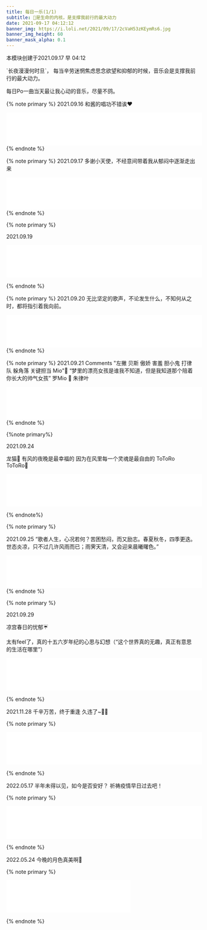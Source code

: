 ```yaml
---
title: 每日一乐(1/1)
subtitle: 🎵是生命的内核，是支撑我前行的最大动力
date: 2021-09-17 04:12:12
banner_img: https://i.loli.net/2021/09/17/2cVaH53zKEymRs6.jpg
banner_img_height: 60
banner_mask_alpha: 0.1
---
```



<div class="markdown-body">
<p>本模块创建于2021.09.17 早 04:12</p>
<p>`长夜漫漫何时旦`，
每当辛劳迷惘焦虑思念欲望和抑郁的时候，音乐会是支撑我前行的最大动力。
</p>
<p>每日Po一曲当天最让我心动的音乐，尽量不鸽。</p>
</div>


{% note primary %}
2021.09.16
和酱的唱功不错诶❤️
<iframe frameborder="no" border="0" marginwidth="0" marginheight="0" width=520 height=86 src="//music.163.com/outchain/player?type=2&id=26201963&auto=0&height=66"></iframe>
{% endnote %}

{% note primary %}
2021.09.17
多谢小天使，不经意间带着我从郁闷中逐渐走出来
<iframe frameborder="no" border="0" marginwidth="0" marginheight="0" width=520 height=86 src="//music.163.com/outchain/player?type=2&id=26202100&auto=0&height=66"></iframe>
{% endnote %}



{% note primary %}

2021.09.19

<iframe frameborder="no" border="0" marginwidth="0" marginheight="0" width=520 height=86 src="//music.163.com/outchain/player?type=2&id=1833404952&auto=0&height=66"></iframe>

{% endnote %}

{% note primary %}
2021.09.20
无比坚定的歌声，不论发生什么，不知何从之时，都将指引着我向前。
<iframe frameborder="no" border="0" marginwidth="0" marginheight="0" width=520 height=86 src="//music.163.com/outchain/player?type=2&id=27876224&auto=0&height=66"></iframe>
{% endnote %}

{% note primary %}
2021.09.21
Comments
"左撇 贝斯 傲娇 害羞 胆小鬼 打律队 躲角落 关键担当 Mio"🎸
“梦里的漂亮女孩是谁我不知道，但是我知道那个陪着你长大的帅气女孩”
罗Mio   朱律叶
<iframe frameborder="no" border="0" marginwidth="0" marginheight="0" width=520 height=86 src="//music.163.com/outchain/player?type=2&id=26201915&auto=0&height=66"></iframe>
{% endnote %}



{%note primary%}

2021.09.24

龙猫🐲
有风的夜晚是最幸福的
因为在风里每一个灵魂是最自由的
ToToRo ToToRo🎵
<iframe frameborder="no" border="0" marginwidth="0" marginheight="0" width=520 height=86 src="//music.163.com/outchain/player?type=2&id=4879255&auto=0&height=66"></iframe>

{% endnote%}



{% note primary %}

2021.09.25
“歌者人生，心况若何？苦困愁闷，而又励志。春夏秋冬，四季更迭。世态炎凉，只不过几许风雨而已；雨霁天清，又会迎来晨曦曙色。”
<iframe frameborder="no" border="0" marginwidth="0" marginheight="0" width=520 height=86 src="//music.163.com/outchain/player?type=2&id=546586792&auto=0&height=66"></iframe>
{% endnote %}



{% note primary %}

2021.09.29

凉宫春日的忧郁☔️

太有feel了，真的十五六岁年纪的心思与幻想（“这个世界真的无趣，真正有意思的生活在哪里”）

<iframe frameborder="no" border="0" marginwidth="0" marginheight="0" width=520 height=86 src="//music.163.com/outchain/player?type=2&id=1396778633&auto=0&height=66"></iframe>

{% endnote %}





2021.11.28
千辛万苦，终于重逢
久违了~🙏🏻

{% note primary %}

<iframe frameborder="no" border="0" marginwidth="0" marginheight="0" width=520 height=86 src="//music.163.com/outchain/player?type=2&id=559461&auto=0&height=66"></iframe>

{% endnote %}


2022.05.17
半年未得以见，如今是否安好？
祈祷疫情早日过去吧！

{% note primary %}

<iframe frameborder="no" border="0" marginwidth="0" marginheight="0" width=520 height=86 src="//music.163.com/outchain/player?type=2&id=608653&auto=0&height=66"></iframe>

{% endnote %}



2022.05.24
今晚的月色真美啊💖

{% note primary %}
<iframe frameborder="no" border="0" marginwidth="0" marginheight="0" width=330 height=86 src="//music.163.com/outchain/player?type=2&id=480097178&auto=0&height=66"></iframe>

{% endnote %}